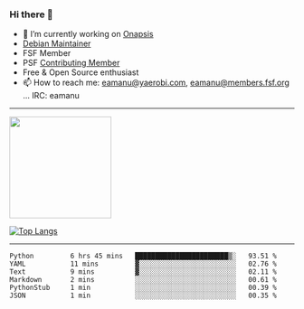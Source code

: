 ### Hi there 👋


- 🔭 I’m currently working on [Onapsis](http://onapsis.com)
- [Debian Maintainer](https://qa.debian.org/developer.php?login=eamanu%40yaerobi.com)
- FSF Member
- PSF [Contributing Member](https://www.python.org/psf/membership/#what-membership-classes-are-there)
- Free & Open Source enthusiast 
- 📫 How to reach me: eamanu@yaerobi.com, eamanu@members.fsf.org ... IRC: eamanu

---

<img height="180em" src="https://github-readme-stats.vercel.app/api?theme=dark&username=eamanu&show_icons=true&hide_border=true&&count_private=true&include_all_commits=true" />

[![Top Langs](https://github-readme-stats.vercel.app/api/top-langs/?theme=dark&username=eamanu&layout=compact)](https://github.com/anuraghazra/github-readme-stats)

---

<!--START_SECTION:waka-->

```text
Python         6 hrs 45 mins   ███████████████████████▒░   93.51 %
YAML           11 mins         ▓░░░░░░░░░░░░░░░░░░░░░░░░   02.76 %
Text           9 mins          ▓░░░░░░░░░░░░░░░░░░░░░░░░   02.11 %
Markdown       2 mins          ░░░░░░░░░░░░░░░░░░░░░░░░░   00.61 %
PythonStub     1 min           ░░░░░░░░░░░░░░░░░░░░░░░░░   00.39 %
JSON           1 min           ░░░░░░░░░░░░░░░░░░░░░░░░░   00.35 %
```

<!--END_SECTION:waka-->
